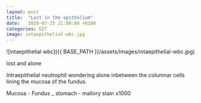 ```yaml
---
layout: post
title:  "Lost in the epithelium"
date:   2020-07-25 21:00:00 +0200
categories: GIT
image: intaepithelial-wbc.jpg
---
```


![intaepithelial wbc]({{ BASE_PATH }}/assets/images/intaepithelial-wbc.jpg)

lost and alone 


Intraepithelial neutrophil wondering alone inbetween the columnar cells lining the mucosa of the fundus.


Mucosa - Fundus _ stomach - mallory stain x1000
